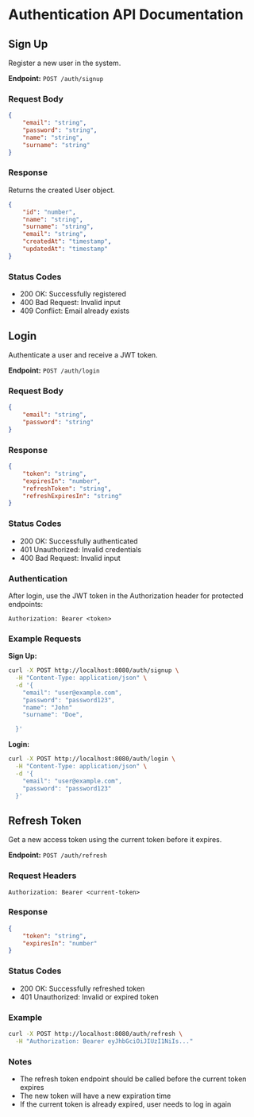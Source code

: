 # Authentication API Documentation

## Sign Up
Register a new user in the system.

**Endpoint:** `POST /auth/signup`

### Request Body
```json
{
    "email": "string",
    "password": "string",
    "name": "string",
    "surname": "string"
}
```

### Response
Returns the created User object.
```json
{
    "id": "number",
    "name": "string",
    "surname": "string",
    "email": "string",
    "createdAt": "timestamp",
    "updatedAt": "timestamp"
}
```

### Status Codes
- 200 OK: Successfully registered
- 400 Bad Request: Invalid input
- 409 Conflict: Email already exists

## Login
Authenticate a user and receive a JWT token.

**Endpoint:** `POST /auth/login`

### Request Body
```json
{
    "email": "string",
    "password": "string"
}
```

### Response
```json
{
    "token": "string",
    "expiresIn": "number",
    "refreshToken": "string",
    "refreshExpiresIn": "string"
}
```

### Status Codes
- 200 OK: Successfully authenticated
- 401 Unauthorized: Invalid credentials
- 400 Bad Request: Invalid input

### Authentication
After login, use the JWT token in the Authorization header for protected endpoints:
```
Authorization: Bearer <token>
```

### Example Requests

**Sign Up:**
```bash
curl -X POST http://localhost:8080/auth/signup \
  -H "Content-Type: application/json" \
  -d '{
    "email": "user@example.com",
    "password": "password123",
    "name": "John"
    "surname": "Doe",

  }'
```

**Login:**
```bash
curl -X POST http://localhost:8080/auth/login \
  -H "Content-Type: application/json" \
  -d '{
    "email": "user@example.com",
    "password": "password123"
  }'
```

## Refresh Token
Get a new access token using the current token before it expires.

**Endpoint:** `POST /auth/refresh`

### Request Headers
```
Authorization: Bearer <current-token>
```

### Response
```json
{
    "token": "string",
    "expiresIn": "number"
}
```

### Status Codes
- 200 OK: Successfully refreshed token
- 401 Unauthorized: Invalid or expired token

### Example
```bash
curl -X POST http://localhost:8080/auth/refresh \
  -H "Authorization: Bearer eyJhbGciOiJIUzI1NiIs..."
```

### Notes
- The refresh token endpoint should be called before the current token expires
- The new token will have a new expiration time
- If the current token is already expired, user needs to log in again
